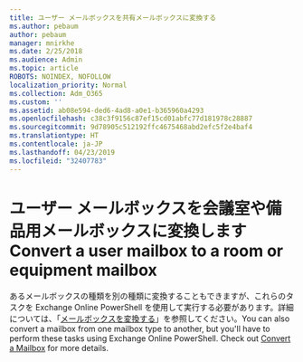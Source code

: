 ```yaml
---
title: ユーザー メールボックスを共有メールボックスに変換する
ms.author: pebaum
author: pebaum
manager: mnirkhe
ms.date: 2/25/2018
ms.audience: Admin
ms.topic: article
ROBOTS: NOINDEX, NOFOLLOW
localization_priority: Normal
ms.collection: Adm_O365
ms.custom: ''
ms.assetid: ab08e594-ded6-4ad8-a0e1-b365960a4293
ms.openlocfilehash: c38c3f9156c87ef15cd01abfc77d181978c28887
ms.sourcegitcommit: 9d78905c512192ffc4675468abd2efc5f2e4baf4
ms.translationtype: HT
ms.contentlocale: ja-JP
ms.lasthandoff: 04/23/2019
ms.locfileid: "32407783"
---
```

# <a name="convert-a-user-mailbox-to-a-room-or-equipment-mailbox"></a><span data-ttu-id="4a285-102">ユーザー メールボックスを会議室や備品用メールボックスに変換します</span><span class="sxs-lookup"><span data-stu-id="4a285-102">Convert a user mailbox to a room or equipment mailbox</span></span>

<span data-ttu-id="4a285-p101">あるメールボックスの種類を別の種類に変換することもできますが、これらのタスクを Exchange Online PowerShell を使用して実行する必要があります。詳細については、「[メールボックスを変換する](https://go.microsoft.com/fwlink/p/?LinkId=832875)」を参照してください。</span><span class="sxs-lookup"><span data-stu-id="4a285-p101">You can also convert a mailbox from one mailbox type to another, but you'll have to perform these tasks using Exchange Online PowerShell. Check out [Convert a Mailbox](https://go.microsoft.com/fwlink/p/?LinkId=832875) for more details.</span></span> 
  

